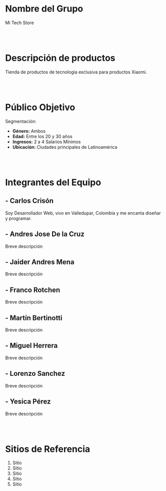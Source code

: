 # Nombre del Grupo
Mi Tech Store

<br /><br />

# Descripción de productos
Tienda de productos de tecnología exclusiva para productos Xiaomi.

<br /><br />

# Público Objetivo
Segmentación:
- **Género:** Ambos 
- **Edad:** Entre los 20 y 30 años
- **Ingresos:** 2 a 4 Salarios Mínimos
- **Ubicación:** Ciudades principales de Latinoamérica

<br /><br />

# Integrantes del Equipo
## - Carlos Crisón
Soy Desarrollador Web, vivo en Valledupar, Colombia y me encanta diseñar y programar.

## - Andres Jose De la Cruz
Breve descripción

## - Jaider Andres Mena
Breve descripción

## - Franco Rotchen
Breve descripción

## - Martín Bertinotti
Breve descripción

## - Miguel Herrera
Breve descripción

## - Lorenzo Sanchez
Breve descripción

## - Yesica Pérez
Breve descripción

<br /><br />

# Sitios de Referencia
1. Sitio
2. Sitio
3. Sitio
4. Sitio
5. Sitio

<br /><br />
